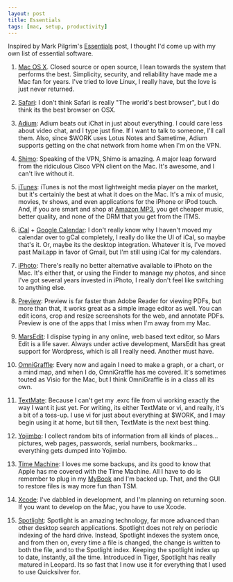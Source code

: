 ```yaml
---
layout: post
title: Essentials
tags: [mac, setup, productivity]
---
```


Inspired by Mark Pilgrim's [Essentials][17] post, I thought I'd come up with my own list of essential software.

1.	[Mac OS X][1].  Closed source or open source, I lean towards the system that performs the best.  Simplicity, security, and reliability have made me a Mac fan for years.  I've tried to love Linux, I really have, but the love is just never returned.

2.  [Safari][2]:  I don't think Safari is really "The world's best browser", but I do think its the best browser on OSX.

3.  [Adium][3]:  Adium beats out iChat in just about everything.  I could care less about video chat, and I type just fine.  If I want to talk to someone, I'll call them.  Also, since $WORK uses Lotus Notes and Sametime, Adium supports getting on the chat network from home when I'm on the VPN.

4.  [Shimo][4]:  Speaking of the VPN, Shimo is amazing.  A major leap forward from the ridiculous Cisco VPN client on the Mac.  It's awesome, and I can't live without it.

5.  [iTunes][5]:  iTunes is not the most lightweight media player on the market, but it's certainly the best at what it does on the Mac.  It's a mix of music, movies, tv shows, and even applications for the iPhone or iPod touch.  And, if you are smart and shop at [Amazon MP3][17], you get cheaper music, better quality, and none of the DRM that you get from the ITMS.

6.  [iCal][6] + [Google Calendar][16]:  I don't really know why I haven't moved my calendar over to gCal completely, I really do like the UI of iCal, so maybe that's it.  Or, maybe its the desktop integration.  Whatever it is, I've moved past Mail.app in favor of Gmail, but I'm still using iCal for my calendars.

7.  [iPhoto][7]:  There's really no better alternative available to iPhoto on the Mac.  It's either that, or using the Finder to manage my photos, and since I've got several years invested in iPhoto, I really don't feel like switching to anything else.

8.  [Preview][8]:  Preview is far faster than Adobe Reader for viewing PDFs, but more than that, it works great as a simple image editor as well.  You can edit icons, crop and resize screenshots for the web, and annotate PDFs.  Preview is one of the apps that I miss when I'm away from my Mac.

9.  [MarsEdit][9]:  I dispise typing in any online, web based text editor, so Mars Edit is a life saver.  Always under active development, MarsEdit has great support for Wordpress, which is all I really need.  Another must have.

10.  [OmniGraffle][10]:  Every now and again I need to make a graph, or a chart, or a mind map, and when I do, OmniGraffle has me covered.  It's sometimes touted as Visio for the Mac, but I think OmniGraffle is in a class all its own.

11.  [TextMate][11]:  Because I can't get my .exrc file from vi working exactly the way I want it just yet.  For writing, its either TextMate or vi, and really, it's a bit of a toss-up.  I use vi for just about everything at $WORK, and I may begin using it at home, but till then, TextMate is the next best thing.

12.  [Yojimbo][12]:  I collect random bits of information from all kinds of places... pictures, web pages, passwords, serial numbers, bookmarks... everything gets dumped into Yojimbo.

13.  [Time Machine][13]:  I loves me some backups, and its good to know that Apple has me covered with the Time Machine.  All I have to do is remember to plug in my [MyBook][19] and I'm backed up.  That, and the GUI to restore files is way more fun than TSM.

14.  [Xcode][14]:  I've dabbled in development, and I'm planning on returning soon.  If you want to develop on the Mac, you have to use Xcode.

15.  [Spotlight][15]:  Spotlight is an amazing technology, far more advanced than other desktop search applications.  Spotlight does not rely on periodic indexing of the hard drive.  Instead, Spotlight indexes the system once, and from then on, every time a file is changed, the change is written to both the file, and to the Spotlight index.  Keeping the spotlight index up to date, instantly, all the time.  Introduced in Tiger, Spotlight has really matured in Leopard.  Its so fast that I now use it for everything that I used to use Quicksilver for.

[1]: http://www.apple.com/macosx/
[2]: http://www.apple.com/safari/
[3]: http://www.adiumx.com/
[4]: http://www.shimoapp.com/
[5]: http://www.apple.com/itunes/
[6]: http://www.apple.com/macosx/features/300.html#ical
[7]: http://www.apple.com/ilife/iphoto/
[8]: http://www.apple.com/macosx/features/300.html#preview
[9]: http://www.red-sweater.com/marsedit/
[10]: http://www.omnigroup.com/applications/OmniGraffle/
[11]: http://macromates.com/
[12]: http://www.barebones.com/products/Yojimbo/
[13]: http://www.apple.com/macosx/features/timemachine.html
[14]: http://www.apple.com/macosx/developertools/xcode.html
[15]: http://www.apple.com/macosx/features/300.html#spotlight
[16]: http://www.google.com/calendar
[17]: http://diveintomark.org/archives/2008/10/28/essentials-2008
[18]: http://www.amazonmp3.com
[19]: http://www.westerndigital.com/en/products/products.asp?driveid=353
